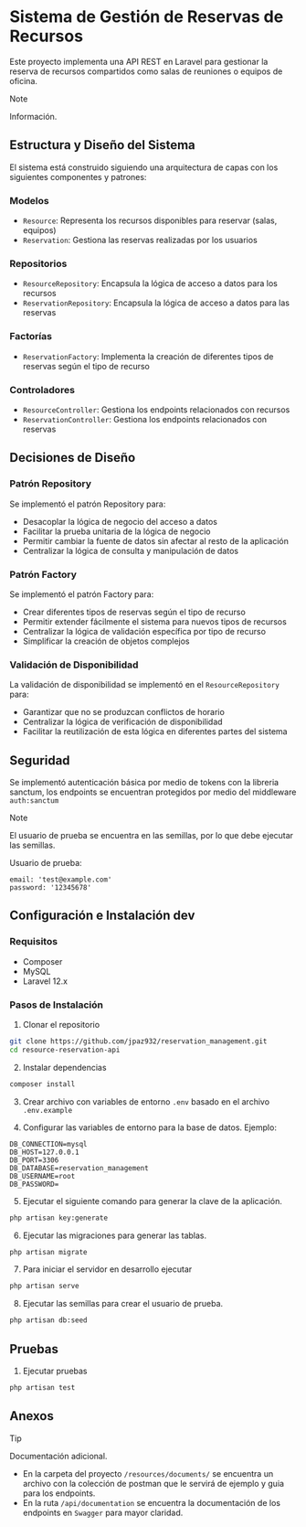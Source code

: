# Sistema de Gestión de Reservas de Recursos

Este proyecto implementa una API REST en Laravel para gestionar la reserva de recursos compartidos como salas de reuniones o equipos de oficina.

> [!NOTE]  
> Información.

## Estructura y Diseño del Sistema

El sistema está construido siguiendo una arquitectura de capas con los siguientes componentes y patrones:

### Modelos
- `Resource`: Representa los recursos disponibles para reservar (salas, equipos)
- `Reservation`: Gestiona las reservas realizadas por los usuarios

### Repositorios
- `ResourceRepository`: Encapsula la lógica de acceso a datos para los recursos
- `ReservationRepository`: Encapsula la lógica de acceso a datos para las reservas

### Factorías
- `ReservationFactory`: Implementa la creación de diferentes tipos de reservas según el tipo de recurso

### Controladores
- `ResourceController`: Gestiona los endpoints relacionados con recursos
- `ReservationController`: Gestiona los endpoints relacionados con reservas

## Decisiones de Diseño

### Patrón Repository
Se implementó el patrón Repository para:
- Desacoplar la lógica de negocio del acceso a datos
- Facilitar la prueba unitaria de la lógica de negocio
- Permitir cambiar la fuente de datos sin afectar al resto de la aplicación
- Centralizar la lógica de consulta y manipulación de datos

### Patrón Factory
Se implementó el patrón Factory para:
- Crear diferentes tipos de reservas según el tipo de recurso
- Permitir extender fácilmente el sistema para nuevos tipos de recursos
- Centralizar la lógica de validación específica por tipo de recurso
- Simplificar la creación de objetos complejos

### Validación de Disponibilidad
La validación de disponibilidad se implementó en el `ResourceRepository` para:
- Garantizar que no se produzcan conflictos de horario
- Centralizar la lógica de verificación de disponibilidad
- Facilitar la reutilización de esta lógica en diferentes partes del sistema

## Seguridad
Se implementó autenticación básica por medio de tokens con la libreria sanctum, los endpoints se encuentran protegidos por medio del middleware `auth:sanctum`
> [!NOTE]  
> El usuario de prueba se encuentra en las semillas, por lo que debe ejecutar las semillas.

Usuario de prueba:
```
email: 'test@example.com'
password: '12345678'
```

## Configuración e Instalación dev

### Requisitos
- Composer
- MySQL
- Laravel 12.x

### Pasos de Instalación

1. Clonar el repositorio
```bash
git clone https://github.com/jpaz932/reservation_management.git
cd resource-reservation-api
```

2. Instalar dependencias
```bash
composer install
```

3. Crear archivo con variables de entorno `.env` basado en el archivo `.env.example`

4. Configurar las variables de entorno para la base de datos. Ejemplo:
```
DB_CONNECTION=mysql
DB_HOST=127.0.0.1
DB_PORT=3306
DB_DATABASE=reservation_management
DB_USERNAME=root
DB_PASSWORD=
```

5. Ejecutar el siguiente comando para generar la clave de la aplicación.
```bash
php artisan key:generate
```

6. Ejecutar las migraciones para generar las tablas.
```bash
php artisan migrate
```

7. Para iniciar el servidor en desarrollo ejecutar
```bash
php artisan serve
```

8. Ejecutar las semillas para crear el usuario de prueba.
```bash
php artisan db:seed
```

## Pruebas
1. Ejecutar pruebas
```bash
php artisan test
```

## Anexos
> [!TIP]
> Documentación adicional.
- En la carpeta del proyecto `/resources/documents/` se encuentra un archivo con la colección de postman que le servirá de ejemplo y guia para los endpoints.
- En la ruta `/api/documentation` se encuentra la documentación de los endpoints en `Swagger` para mayor claridad.